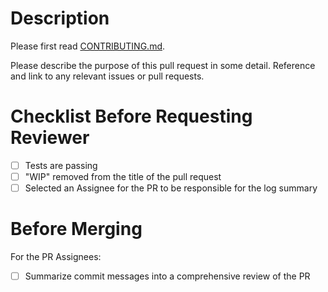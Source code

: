 # Description

Please first read [CONTRIBUTING.md](https://github.com/diana-hep/pyhf/tree/master/CONTRIBUTING.md).

Please describe the purpose of this pull request in some detail. Reference and link to any relevant issues or pull requests.

# Checklist Before Requesting Reviewer

- [ ] Tests are passing
- [ ] "WIP" removed from the title of the pull request
- [ ] Selected an Assignee for the PR to be responsible for the log summary

# Before Merging

For the PR Assignees:

- [ ] Summarize commit messages into a comprehensive review of the PR
